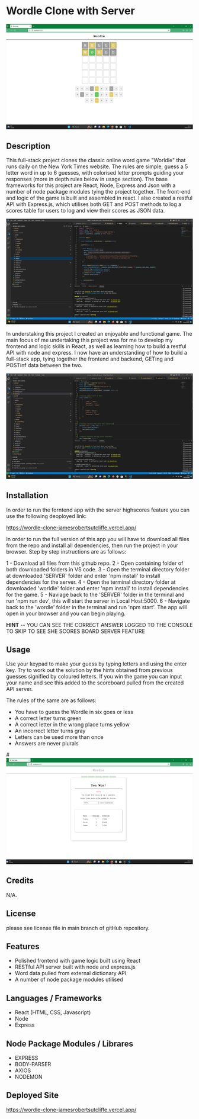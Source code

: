 # Wordle Clone with Server

![Wordle React](assets/images/Screenshot4.png)

## Description

This full-stack project clones the classic online word game "Worldle" that runs daily on the New York Times website. The rules are simple, guess a 5 letter word in up to 6 guesses, with colorised letter prompts guiding your responses (more in depth rules below in usage section). The base frameworks for this project are React, Node, Express and Json with a number of node package modules tying the project together. The front-end and logic of the game is built and assembled in react. I also created a restful API with Express.js, which utilises both GET and POST methods to log a scores table for users to log and view their scores as JSON data.

![Wordle App2](assets/images/Screenshot2.png)

In understaking this project I created an enjoyable and functional game. The main focus of me undertaking this project was for me to develop my frontend and logic skills in React, as well as learning how to build a restful API with node and express. I now have an understanding of how to build a full-stack app, tying together the frontend and backend, GETing and POSTinf data between the two.

![Wordle Server](assets/images/Screenshot3.png)

## Installation

In order to run the forntend app with the server highscores feature you can use the following deoployed link:

https://wordle-clone-jamesrobertsutcliffe.vercel.app/

In order to run the full version of this app you will have to download all files from the repo and install all dependencies, then run the project in your browser. Step by step instructions are as follows:

1 - Download all files from this github repo.
2 - Open containing folder of both downloaded folders in VS code. 
3 - Open the terminal directory folder at downloaded 'SERVER' folder and enter 'npm install' to install dependencies for the server.
4 - Open the terminal directory folder at downloaded 'worldle' folder and enter 'npm install' to install dependencies for the game.
5 - Naviage back to the 'SERVER' folder in the terminal and run 'npm run dev', this will start the server in Local Host:5000.
6 - Navigate back to the 'wordle' folder in the terminal and run 'npm start'. The app will open in your browser and you can begin playing.

**HINT** -- YOU CAN SEE THE CORRECT ANSWER LOGGED TO THE CONSOLE TO SKIP TO SEE SHE SCORES BOARD SERVER FEATURE

## Usage

Use your keypad to make your guess by typing letters and using the enter key. Try to work out the solution by the hints obtained from previous guesses signified by coloured letters. If you win the game you can input your name and see this added to the scoreboard pulled from the created API server.

The rules of the same are as follows:

- You have to guess the Wordle in six goes or less
- A correct letter turns green
- A correct letter in the wrong place turns yellow
- An incorrect letter turns gray
- Letters can be used more than once
- Answers are never plurals

#![Wordle App](assets/images/Screenshot.png)

## Credits

N/A.

## License

please see license file in main branch of gitHub repository.

## Features

* Polished frontend with game logic built using React
* RESTful API server built with node and express.js
* Word data pulled from external dictionary API
* A number of node package modules utilised

## Languages / Frameworks

* React (HTML, CSS, Javascript)
* Node
* Express

## Node Package Modules / Librares

* EXPRESS
* BODY-PARSER
* AXIOS
* NODEMON

## Deployed Site

https://wordle-clone-jamesrobertsutcliffe.vercel.app/

